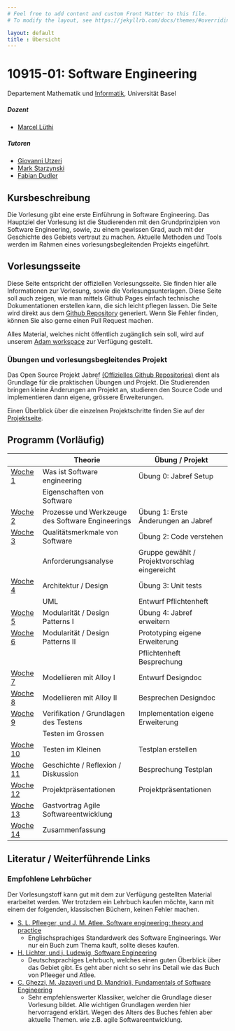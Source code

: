```yaml
---
# Feel free to add content and custom Front Matter to this file.
# To modify the layout, see https://jekyllrb.com/docs/themes/#overriding-theme-defaults

layout: default
title : Übersicht
---
```


# 10915-01: Software Engineering

Departement Mathematik und [Informatik](http://informatik.unibas.ch/), Universität Basel


##### Dozent
* [Marcel Lüthi](mailto:marcel.luethi@unibas.ch)

##### Tutoren

* [Giovanni Utzeri](mailto:giovanni.utzeri@unibas.ch)
* [Mark Starzynski](mailto:mark.starzynski@unibas.ch)
* [Fabian Dudler](mailto:fabian.dudler@unibas.ch)


## Kursbeschreibung

Die Vorlesung gibt eine erste Einführung in Software Engineering.
Das Hauptziel der Vorlesung ist die Studierenden mit den Grundprinzipien von Software Engineering, sowie, zu einem gewissen Grad, auch mit der Geschichte des Gebiets vertraut zu machen.
Aktuelle Methoden und Tools werden im Rahmen eines vorlesungsbegleitenden Projekts eingeführt.

## Vorlesungsseite

Diese Seite entspricht der offiziellen Vorlesungsseite. Sie finden hier alle Informationen zur Vorlesung, sowie die Vorlesungsunterlagen.
Diese Seite soll auch zeigen, wie man mittels Github Pages einfach technische Dokumentationen erstellen kann, die sich leicht pflegen lassen. Die Seite wird direkt aus dem [Github Repository](https://github.com/unibas-marcelluethi/software-engineering) generiert. Wenn Sie Fehler finden, können Sie also gerne einen Pull Request machen. 

Alles Material, welches nicht öffentlich zugänglich sein soll, wird auf unserem [Adam workspace](https://adam.unibas.ch/ilias.php?baseClass=ilrepositorygui&ref_id=1738211) zur Verfügung gestellt.



### Übungen und vorlesungsbegleitendes Projekt

Das Open Source Projekt Jabref [(Offizielles Github Repositories)](https://github.com/jabref/jabref) dient als Grundlage für die praktischen
Übungen und Projekt. Die Studierenden bringen kleine Änderungen am Projekt an, studieren den Source Code und implementieren dann eigene, grössere Erweiterungen.

Einen Überblick über die einzelnen Projektschritte finden Sie auf der [Projektseite](project/project-summary.html).

## Programm (Vorläufig)

|  | Theorie | Übung / Projekt 
|------| ----- | --------- |
|[Woche 1](./week1) | Was ist Software engineering  | Übung 0: Jabref Setup | 
|    | Eigenschaften von Software | | 
|[Woche 2](./week2) | Prozesse und Werkzeuge des Software Engineerings| Übung 1: Erste Änderungen an Jabref |
|[Woche 3](./week3) | Qualitätsmerkmale von Software  | Übung 2: Code verstehen | 
|    | Anforderungsanalyse | Gruppe gewählt / Projektvorschlag eingereicht | 
|[Woche 4](./week4) | Architektur / Design | Übung 3: Unit tests | 
|    | UML | Entwurf Pflichtenheft | 
|[Woche 5](./underconstruction) | Modularität / Design Patterns I | Übung 4: Jabref erweitern  | 
|[Woche 6](./underconstruction)   | Modularität / Design Patterns II   | Prototyping eigene Erweiterung | 
|         |    |   Pflichtenheft Besprechung |
|[Woche 7](./underconstruction) | Modellieren mit Alloy I | Entwurf Designdoc |
|[Woche 8](./underconstruction) | Modellieren mit Alloy II | Besprechen Designdoc  |
|[Woche 9](./underconstruction) | Verifikation / Grundlagen des Testens | Implementation eigene Erweiterung|
|                       | Testen im Grossen | | 
| [Woche 10](./underconstruction) | Testen im Kleinen   | Testplan erstellen|
| [Woche 11](./underconstruction)    |Geschichte / Reflexion / Diskussion  | Besprechung Testplan |
| [Woche 12](./underconstruction)|    Projektpräsentationen | Projektpräsentationen   |
| [Woche 13](./underconstruction) | Gastvortrag Agile Softwareentwicklung ||
| [Woche 14](./underconstruction) | Zusammenfassung |  |


## Literatur / Weiterführende Links

### Empfohlene Lehrbücher

Der Vorlesungstoff kann gut mit dem zur Verfügung gestellten Material erarbeitet werden.
Wer trotzdem ein Lehrbuch kaufen möchte, kann mit einem der folgenden, klassischen Büchern, keinen Fehler machen. 

* [S. L. Pfleeger, und J. M. Atlee. Software engineering: theory and practice](https://www.pearson.com/us/higher-education/program/Pfleeger-Pfleeger-Software-Engineering-4-4th-Edition/PGM58925.html)
    * Englischsprachiges Standardwerk des Software Engineerings. Wer nur ein Buch zum Thema kauft, sollte dieses kaufen. 
* [H. Lichter, und j. Ludewig, Software Engineering](https://www.swc.rwth-aachen.de/se_buch/zweiteAuflage/)
    * Deutschsprachiges Lehrbuch, welches einen guten Überblick über das Gebiet gibt. Es geht aber nicht so sehr ins Detail wie das Buch von Pfleeger und Atlee.
* [C. Ghezzi, M. Jazayeri und D. Mandrioli, Fundamentals of Software Engineering](https://www.pearson.com/us/higher-education/program/Ghezzi-Fundamentals-of-Software-Engineering-2nd-Edition/PGM13112.html)
    * Sehr empfehlenswerter Klassiker, welcher die Grundlage dieser Vorlesung bildet. Alle wichtigen Grundlagen werden hier hervorragend erklärt. Wegen des Alters des Buches fehlen aber aktuelle Themen. wie z.B. agile Softwareentwicklung.